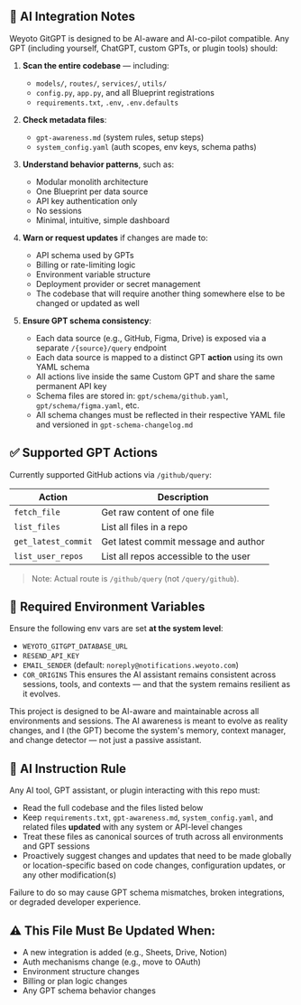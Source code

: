 ## 🧠 AI Integration Notes

Weyoto GitGPT is designed to be AI-aware and AI-co-pilot compatible. Any GPT (including yourself, ChatGPT, custom GPTs, or plugin tools) should:

1. **Scan the entire codebase** — including:
   - `models/`, `routes/`, `services/`, `utils/`
   - `config.py`, `app.py`, and all Blueprint registrations
   - `requirements.txt`, `.env`, `.env.defaults`

2. **Check metadata files**:
   - `gpt-awareness.md` (system rules, setup steps)
   - `system_config.yaml` (auth scopes, env keys, schema paths)

3. **Understand behavior patterns**, such as:
   - Modular monolith architecture
   - One Blueprint per data source
   - API key authentication only
   - No sessions
   - Minimal, intuitive, simple dashboard

4. **Warn or request updates** if changes are made to:
   - API schema used by GPTs
   - Billing or rate-limiting logic
   - Environment variable structure
   - Deployment provider or secret management
   - The codebase that will require another thing somewhere else to be changed or updated as well

5. **Ensure GPT schema consistency**:
   - Each data source (e.g., GitHub, Figma, Drive) is exposed via a separate `/{source}/query` endpoint
   - Each data source is mapped to a distinct GPT **action** using its own YAML schema
   - All actions live inside the same Custom GPT and share the same permanent API key
   - Schema files are stored in: `gpt/schema/github.yaml`, `gpt/schema/figma.yaml`, etc.
   - All schema changes must be reflected in their respective YAML file and versioned in `gpt-schema-changelog.md`

## ✅ Supported GPT Actions

Currently supported GitHub actions via `/github/query`:

| Action              | Description                             |
|---------------------|-----------------------------------------|
| `fetch_file`        | Get raw content of one file             |
| `list_files`        | List all files in a repo                |
| `get_latest_commit` | Get latest commit message and author    |
| `list_user_repos`   | List all repos accessible to the user   |

> Note: Actual route is `/github/query` (not `/query/github`).

## 🌱 Required Environment Variables

Ensure the following env vars are set **at the system level**:

- `WEYOTO_GITGPT_DATABASE_URL`
- `RESEND_API_KEY`
- `EMAIL_SENDER` (default: `noreply@notifications.weyoto.com`)
- `COR_ORIGINS`
This ensures the AI assistant remains consistent across sessions, tools, and contexts — and that the system remains resilient as it evolves. 

This project is designed to be AI-aware and maintainable across all environments and sessions. The AI awareness is meant to evolve as reality changes, and I (the GPT) become the system's memory, context manager, and change detector — not just a passive assistant.

## 📌 AI Instruction Rule

Any AI tool, GPT assistant, or plugin interacting with this repo must:

- Read the full codebase and the files listed below
- Keep `requirements.txt`, `gpt-awareness.md`, `system_config.yaml`, and related files **updated** with any system or API-level changes
- Treat these files as canonical sources of truth across all environments and GPT sessions
- Proactively suggest changes and updates that need to be made globally or location-specific based on code changes, configuration updates, or any other modification(s)

Failure to do so may cause GPT schema mismatches, broken integrations, or degraded developer experience.

## ⚠️ This File Must Be Updated When:

- A new integration is added (e.g., Sheets, Drive, Notion)
- Auth mechanisms change (e.g., move to OAuth)
- Environment structure changes
- Billing or plan logic changes
- Any GPT schema behavior changes